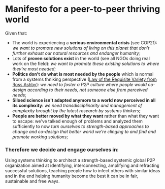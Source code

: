 # Manifesto for a peer-to-peer thriving world

Given that:

- The world is experiencing a **serious environmental crisis** (see COP21): *we want to promote new solutions of living on this planet that don't further exhaust our natural resources and endanger humanity;*
- Lots of **proven solutions exist** in the world (see all NGOs doing real work on the field): *we want to promote these existing solutions to where they're most needed*;
- **Politics don't do what is most needed by the people** which is normal from a systems thniking perspective ([Law of the Requisite Variety from Ross Ashby](https://en.wikipedia.org/wiki/Variety_%28cybernetics%29)): *we need to foster a P2P culture where people would co-design according to their needs, not someone else from perceived needs*;
- **Siloed science isn't adapted anymore to a world now perceived in all its complexity**: *we need transdisciplinarity and management of complexity brought by the latest research by systems thinkers*;
- **People are better moved by what they want** rather than what they want to escape: we've talked enough of problems and analyzed them sufficiently to now *turn ourselves to strength-based approaches to change and co-design that better world we're clinging to and find and promote working solutions*;

### Therefore we decide and engage ourselves in:
Using systems thinking to architect a strength-based systemic global P2P organization aimed at identifying, interconnecting, amplifying and refracting successful solutions, teaching people how to infect others with similar ideas and in the end helping humanity become the best it can be in fair, sustainable and free ways.